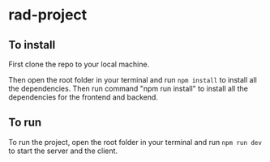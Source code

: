 # rad-project

## To install
First clone the repo to your local machine.

Then open the root folder in your terminal and run `npm install` to install all the dependencies.
Then run command "npm run install" to install all the dependencies for the frontend and backend.

## To run
To run the project, open the root folder in your terminal and run `npm run dev` to start the server and the client.

